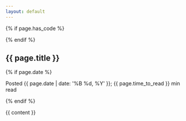```yaml
---
layout: default
---
```


<span/>

{% if page.has_code %}
  <link rel="stylesheet" type="text/css" href="{{ "/assets/code.css" | relative_url }}">
{% endif %}

<section>
  <h2>{{ page.title }}</h2>

  {% if page.date %}
  <p class="small">Posted {{ page.date | date: '%B %d, %Y' }}; {{ page.time_to_read }} min read</p>
  {% endif %}

  {{ content }}
</section>
